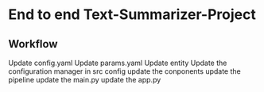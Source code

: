 # End to end Text-Summarizer-Project


## Workflow

Update config.yaml
Update params.yaml
Update entity
Update the configuration manager in src config
update the conponents
update the pipeline
update the main.py
update the app.py